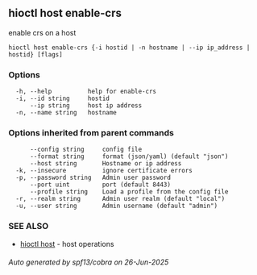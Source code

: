 ## hioctl host enable-crs

enable crs on a host

```
hioctl host enable-crs {-i hostid | -n hostname | --ip ip_address | hostid} [flags]
```

### Options

```
  -h, --help          help for enable-crs
  -i, --id string     hostid
      --ip string     host ip address
  -n, --name string   hostname
```

### Options inherited from parent commands

```
      --config string     config file
      --format string     format (json/yaml) (default "json")
      --host string       Hostname or ip address
  -k, --insecure          ignore certificate errors
  -p, --password string   Admin user password
      --port uint         port (default 8443)
      --profile string    Load a profile from the config file
  -r, --realm string      Admin user realm (default "local")
  -u, --user string       Admin username (default "admin")
```

### SEE ALSO

* [hioctl host](hioctl_host.md)	 - host operations

###### Auto generated by spf13/cobra on 26-Jun-2025

